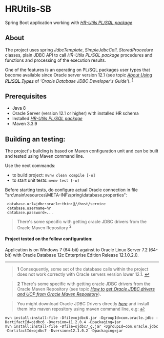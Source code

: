 # HRUtils-SB
Spring Boot application working with [*HR-Utils PL/SQL package*](https://github.com/victorkryz/HR-Utils)

## About
The project uses spring *JdbcTemplate*, *SimpleJdbcCall*, *StoredProcedure* classes, plain JDBC API
to call *HR-Utils PL/SQL package* procedures and functions and processing of the execution results.

One of the features is an operating on PL/SQL packages user types that become available since
Oracle server version 12.1 (see topic [*About Using PL/SQL Types*](http://docs.oracle.com/database/122/JJDBC/JDBC-reference-information.htm#GUID-E77C2AE8-E22B-48BF-A4CB-010CBC8FE7C2) 
of *'Oracle Database JDBC Developer's Guide'*). <sup id="a1">[1](#f1)</sup>


## Prerequisites
- Java 8
- Oracle Server (version 12.1 or higher) with installed HR schema
- Installed  [*HR-Utils PL/SQL package*](https://github.com/victorkryz/HR-Utils)
- Maven 3.3.9 


## Building an testing:
The project's building is based on Maven configuration unit and can be built
and tested using Maven command line.

Use the next commands:

- to build project: `mvnw clean compile [-o]`
- to start unit tests: `mvnw test [-o]`

Before starting tests, do configure actual Oracle connection in file "src\main\resources\META-INF\spring\database.properties":

```properties
 database.url=jdbc:oracle:thin:@//host/service
 database.username=hr
 database.password=...
 ```

> There's some specific with getting oracle JDBC drivers from the Oracle Maven Repository 
<sup id="a2">[2](#f1)</sup>



#### Project tested on the follow configuration:

Application is on Windows 7 (64-bit) against to Oracle Linux Server 7.2 (64-bit) with
Oracle Database 12c Enterprise Edition Release 12.1.0.2.0.




---
><b id="f1">1</b> Consequently, some set of the database calls within the project does not work correctly with Oracle servers version lower 12.1. [↩](#a1)


><b id="f2">2</b> There's some specific with getting oracle JDBC drivers from the Oracle Maven Repository
>(see topic [*How to get Oracle JDBC drivers and UCP from Oracle Maven Repository*](https://blogs.oracle.com/dev2dev/entry/how_to_get_oracle_jdbc)).

> You might download Oracle JDBC Drivers directly [*here*](http://www.oracle.com/technetwork/database/features/jdbc/jdbc-drivers-12c-download-1958347.html) and install them into maven repository using maven command line, e.g: [↩](#a2)

    mvn install:install-file -Dfile=ojdbc6.jar -DgroupId=com.oracle.jdbc -DartifactId=ojdbc6 -Dversion=11.2.0.4 -Dpackaging=jar
    mvn install:install-file -Dfile=ojdbc7_g.jar -DgroupId=com.oracle.jdbc -DartifactId=ojdbc7 -Dversion=12.1.0.2 -Dpackaging=jar 

